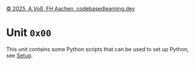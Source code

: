 [© 2025, A.Voß, FH Aachen, codebasedlearning.dev](mailto:info@codebasedlearning.dev)

# Unit `0x00`

This unit contains some Python scripts that can be used to set up Python, 
see [Setup](../docs/python_setup.pdf).
